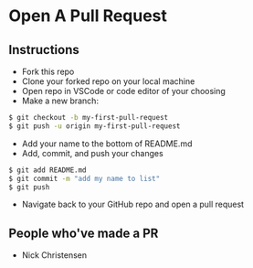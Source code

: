 # Open A Pull Request

## Instructions
- Fork this repo
- Clone your forked repo on your local machine
- Open repo in VSCode or code editor of your choosing
- Make a new branch:
```bash
$ git checkout -b my-first-pull-request
$ git push -u origin my-first-pull-request
```
- Add your name to the bottom of README.md
- Add, commit, and push your changes
```bash
$ git add README.md
$ git commit -m "add my name to list"
$ git push
```
- Navigate back to your GitHub repo and open a pull request

## People who've made a PR
- Nick Christensen

